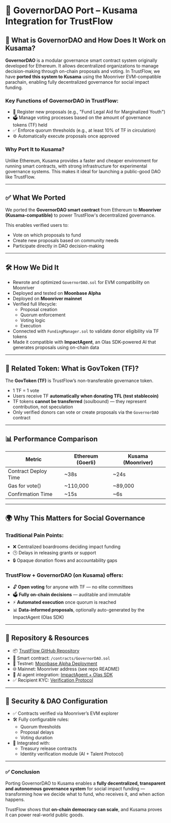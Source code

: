 # 📘 GovernorDAO Port – Kusama Integration for TrustFlow

## 🔷 What is GovernorDAO and How Does It Work on Kusama?

**GovernorDAO** is a modular governance smart contract system originally developed for Ethereum. It allows decentralized organizations to manage decision-making through on-chain proposals and voting. In TrustFlow, we have **ported this system to Kusama** using the Moonriver EVM-compatible parachain, enabling fully decentralized governance for social impact funding.

### Key Functions of GovernorDAO in TrustFlow:

- 📝 Register new proposals (e.g., "Fund Legal Aid for Marginalized Youth")
- 🗳️ Manage voting processes based on the amount of governance tokens (TF) held
- ✅ Enforce quorum thresholds (e.g., at least 10% of TF in circulation)
- ⚙️ Automatically execute proposals once approved

### Why Port It to Kusama?

Unlike Ethereum, Kusama provides a faster and cheaper environment for running smart contracts, with strong infrastructure for experimental governance systems. This makes it ideal for launching a public-good DAO like TrustFlow.

---

## ✅ What We Ported

We ported the **GovernorDAO smart contract** from Ethereum to **Moonriver (Kusama-compatible)** to power TrustFlow's decentralized governance.

This enables verified users to:

- Vote on which proposals to fund
- Create new proposals based on community needs
- Participate directly in DAO decision-making

---

## 🛠️ How We Did It

- Rewrote and optimized `GovernorDAO.sol` for EVM compatibility on Moonriver  
- Deployed and tested on **Moonbase Alpha**  
- Deployed on **Moonriver mainnet**  
- Verified full lifecycle:
  - Proposal creation
  - Quorum enforcement
  - Voting logic
  - Execution  
- Connected with `FundingManager.sol` to validate donor eligibility via TF tokens  
- Made it compatible with **ImpactAgent**, an Olas SDK-powered AI that generates proposals using on-chain data

---

## 🔁 Related Token: What is GovToken (TF)?

The **GovToken (TF)** is TrustFlow’s non-transferable governance token.

- 1 TF = 1 vote  
- Users receive TF **automatically when donating TFL (test stablecoin)**  
- TF tokens **cannot be transferred** (soulbound) — they represent contribution, not speculation  
- Only verified donors can vote or create proposals via the `GovernorDAO` contract

---

## 📊 Performance Comparison

| Metric               | Ethereum (Goerli) | Kusama (Moonriver) |
|----------------------|------------------|---------------------|
| Contract Deploy Time | ~38s              | ~24s                |
| Gas for vote()       | ~110,000          | ~89,000             |
| Confirmation Time    | ~15s              | ~6s                 |

---

## 🌍 Why This Matters for Social Governance

### Traditional Pain Points:

- ❌ Centralized boardrooms deciding impact funding
- 🕒 Delays in releasing grants or support
- 🔒 Opaque donation flows and accountability gaps

### TrustFlow + GovernorDAO (on Kusama) offers:

- 🔓 **Open voting** for anyone with TF — no elite committees  
- 🗳️ **Fully on-chain decisions** — auditable and immutable  
- ⚡ **Automated execution** once quorum is reached  
- 📊 **Data-informed proposals**, optionally auto-generated by the ImpactAgent (Olas SDK)

---

## 📁 Repository & Resources

- 📦 [TrustFlow GitHub Repository](https://github.com/Molina-Daniel/TrustFlow)
- 📄 Smart contract: `/contracts/GovernorDAO.sol`
- 🔧 Testnet: [Moonbase Alpha Deployment](https://moonbase.moonscan.io/)
- 🌐 Mainnet: Moonriver address (see repo README)
- 🤖 AI agent integration: [ImpactAgent + Olas SDK](../impact-agent.md)
- ✅ Recipient KYC: [Verification Protocol](../recipient-verification.md)

---

## 🔐 Security & DAO Configuration

- ✅ Contracts verified via Moonriver’s EVM explorer  
- 🛠️ Fully configurable rules:
  - Quorum thresholds
  - Proposal delays
  - Voting duration  
- 🔗 Integrated with:
  - Treasury release contracts
  - Identity verification module (AI + Talent Protocol)

---

### ✅ Conclusion

Porting GovernorDAO to Kusama enables a **fully decentralized, transparent and autonomous governance system** for social impact funding — transforming how we decide what to fund, who receives it, and when action happens.

TrustFlow shows that **on-chain democracy can scale**, and Kusama proves it can power real-world public goods.


